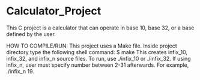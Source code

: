 # Calculator_Project
This C project is a calculator that can operate in base 10, base 32, or a base defined by the user.

HOW TO COMPILE/RUN: This project uses a Make file. Inside project directory type the following shell command: $ make
                    This creates infix_10, infix_32, and infix_n source files.
                    To run, use ./infix_10 or ./infix_32. If using infix_n, user must specify number between 2-31 afterwards. For example, ./infix_n 19.


            
